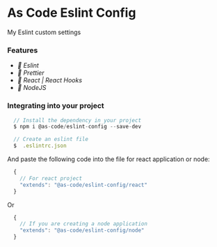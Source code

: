 # As Code Eslint Config

My Eslint custom settings

### Features

- *:pencil: Eslint*
- *:pencil: Prettier*
- *:pencil: React | React Hooks*
- *:pencil: NodeJS*

### Integrating into your project
```javascript
  // Install the dependency in your project
  $ npm i @as-code/eslint-config --save-dev

  // Create an eslint file
  $  .eslintrc.json
```
And paste the following code into the file for react application or node:

```javascript
  {
    // For react project
    "extends": "@as-code/eslint-config/react"
  }
```
Or
```javascript
  {
    // If you are creating a node application
    "extends": "@as-code/eslint-config/node"
  }
```